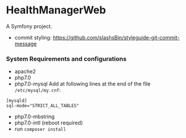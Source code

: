 HealthManagerWeb
================

A Symfony project.

* commit styling: https://github.com/slashsBin/styleguide-git-commit-message

### System Requirements and configurations ###

* apache2
* php7.0
* php7.0-mysql
Add at following lines at the end of the file `/etc/mysql/my.cnf`:
```
[mysqld]
sql-mode="STRICT_ALL_TABLES"
```
* php7.0-mbstring
* php7.0-intl (reboot required)
* run `composer install`
